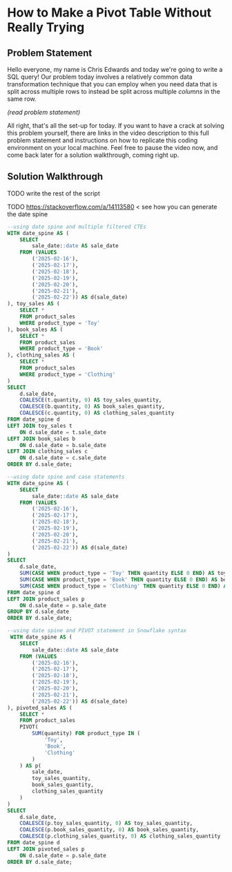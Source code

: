 # How to Make a Pivot Table Without Really Trying

## Problem Statement
Hello everyone, my name is Chris Edwards and today we're going to write a SQL
query! Our problem today involves a relatively common data transformation
technique that you can employ when you need data that is split across
multiple rows to instead be split across multiple *columns* in the same row.

*(read problem statement)*

All right, that's all the set-up for today. If you want to have a crack at solving this problem
yourself, there are links in the video description to this full problem statement and
instructions on how to replicate this coding environment on your local machine. Feel free to
pause the video now, and come back later for a solution walkthrough, coming right up.


## Solution Walkthrough
TODO write the rest of the script

TODO https://stackoverflow.com/a/14113580 < see how you can generate the date spine

```sql
--using date spine and multiple filtered CTEs
WITH date_spine AS (
    SELECT
        sale_date::date AS sale_date
    FROM (VALUES
        ('2025-02-16'),
        ('2025-02-17'),
        ('2025-02-18'),
        ('2025-02-19'),
        ('2025-02-20'),
        ('2025-02-21'),
        ('2025-02-22')) AS d(sale_date)
), toy_sales AS (
    SELECT *
    FROM product_sales
    WHERE product_type = 'Toy'
), book_sales AS (
    SELECT *
    FROM product_sales
    WHERE product_type = 'Book'
), clothing_sales AS (
    SELECT *
    FROM product_sales
    WHERE product_type = 'Clothing'
)
SELECT
    d.sale_date,
    COALESCE(t.quantity, 0) AS toy_sales_quantity,
    COALESCE(b.quantity, 0) AS book_sales_quantity,
    COALESCE(c.quantity, 0) AS clothing_sales_quantity
FROM date_spine d
LEFT JOIN toy_sales t
    ON d.sale_date = t.sale_date
LEFT JOIN book_sales b
    ON d.sale_date = b.sale_date
LEFT JOIN clothing_sales c
    ON d.sale_date = c.sale_date
ORDER BY d.sale_date;
```


```sql
--using date spine and case statements
WITH date_spine AS (
    SELECT
        sale_date::date AS sale_date
    FROM (VALUES
        ('2025-02-16'),
        ('2025-02-17'),
        ('2025-02-18'),
        ('2025-02-19'),
        ('2025-02-20'),
        ('2025-02-21'),
        ('2025-02-22')) AS d(sale_date)
)
SELECT
    d.sale_date,
    SUM(CASE WHEN product_type = 'Toy' THEN quantity ELSE 0 END) AS toy_sales_quantity,
    SUM(CASE WHEN product_type = 'Book' THEN quantity ELSE 0 END) AS book_sales_quantity,
    SUM(CASE WHEN product_type = 'Clothing' THEN quantity ELSE 0 END) AS clothing_sales_quantity
FROM date_spine d
LEFT JOIN product_sales p
    ON d.sale_date = p.sale_date
GROUP BY d.sale_date
ORDER BY d.sale_date;
```

```sql
--using date spine and PIVOT statement in Snowflake syntax
 WITH date_spine AS (
    SELECT
        sale_date::date AS sale_date
    FROM (VALUES
        ('2025-02-16'),
        ('2025-02-17'),
        ('2025-02-18'),
        ('2025-02-19'),
        ('2025-02-20'),
        ('2025-02-21'),
        ('2025-02-22')) AS d(sale_date)
), pivoted_sales AS (
    SELECT *
    FROM product_sales
    PIVOT(
        SUM(quantity) FOR product_type IN (
            'Toy',
            'Book',
            'Clothing'
        )
    ) AS p(
        sale_date,
        toy_sales_quantity,
        book_sales_quantity,
        clothing_sales_quantity
    )
)
SELECT
    d.sale_date,
    COALESCE(p.toy_sales_quantity, 0) AS toy_sales_quantity,
    COALESCE(p.book_sales_quantity, 0) AS book_sales_quantity,
    COALESCE(p.clothing_sales_quantity, 0) AS clothing_sales_quantity
FROM date_spine d
LEFT JOIN pivoted_sales p
    ON d.sale_date = p.sale_date
ORDER BY d.sale_date;
```